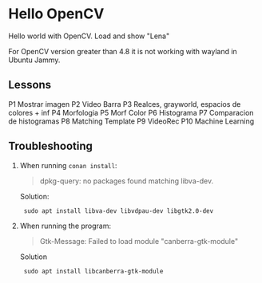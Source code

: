 # Hello OpenCV

Hello world with OpenCV. Load and show "Lena"

For OpenCV version greater than 4.8 it is not working with wayland in Ubuntu
Jammy.

## Lessons


P1 Mostrar imagen
P2 Video Barra
P3 Realces, grayworld, espacios de colores + inf
P4 Morfologia
P5 Morf Color
P6 Histograma
P7 Comparacion de histogramas
P8 Matching Template
P9 VideoRec
P10 Machine Learning


## Troubleshooting

1. When running `conan install`:

    > dpkg-query: no packages found matching libva-dev.

    Solution:

        sudo apt install libva-dev libvdpau-dev libgtk2.0-dev

2. When running the program:

    > Gtk-Message: Failed to load module "canberra-gtk-module"

    Solution

        sudo apt install libcanberra-gtk-module
